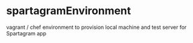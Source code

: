 # spartagramEnvironment
vagrant / chef environment to provision local machine and test server for Spartagram app
